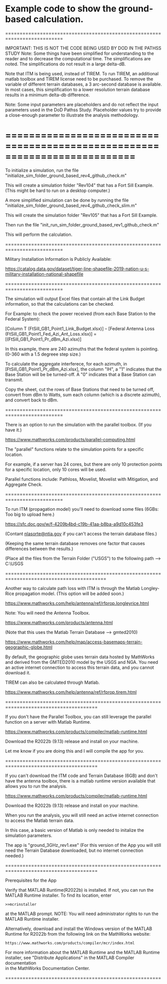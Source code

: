 Example code to show the ground-based calculation.
==========================================================================
==========================================================================

IMPORTANT: THIS IS NOT THE CODE BEING USED BY DOD IN THE PATHSS STUDY
Note: Some things have been simplified for understanding to the reader and to decrease the computational time.
The simplifications are noted. The simplifications do not result in a large delta-dB.

Note that ITM is being used, instead of TIREM. 
To run TIREM, an additional matlab toolbox and TIREM license need to be purchased.
To remove the variable of different terrain databases, a 3 arc-second database is available. 
In most cases, this simplification to a lower resolution terrain database results in a minimum delta-db difference.

Note: Some input parameters are placeholders and do not reflect the input parameters used in the DoD Pathss Study. 
Placeholder values try to provide a close-enough parameter to illustrate the analysis methodology.

========================================================================== 
==========================================================================


To initialize a simulation, run the file "initialize_sim_folder_ground_based_rev4_github_check.m"

This will create a simulation folder "Rev104" that has a Fort Sill Example. (This might be hard to run on a desktop computer.)

A more simplified simulation can be done by running the file "initialize_sim_folder_ground_based_rev4_github_check_slim.m"

This will create the simulation folder "Rev105" that has a Fort Sill Example.

Then run the file "init_run_sim_folder_ground_based_rev1_github_check.m"

This will perform the calculation.

==========================================================================

Military Installation Information is Publicly Available:

https://catalog.data.gov/dataset/tiger-line-shapefile-2019-nation-u-s-military-installation-national-shapefile

==========================================================================

The simulation will output Excel files that contain all the Link Budget information, so that the calculations can be checked.

For Example: to check the power received (from each Base Station to the Federal System):

[Column T (FtSill_GB1_Point1_Link_Budget.xlsx)] – [Federal Antenna Loss (FtSill_GB1_Point1_Fed_Azi_Ant_Loss.xlsx)] = [(FtSill_GB1_Point1_Pr_dBm_Azi.xlsx)]

In this example, there are 240 azimuths that the federal system is pointing. (0-360 with a 1.5 degreee step size.)

To calculate the aggregate interferece, for each azimuth, in [FtSill_GB1_Point1_Pr_dBm_Azi.xlsx], the column "IH", a "1" indicates that the Base Station will be be turned-off. A "0" indicates that a Base Station can transmit.

Copy the sheet, cut the rows of Base Stations that need to be turned off, convert from dBm to Watts, sum each column (which is a discrete azimuth), and convert back to dBm.

==========================================================================

There is an option to run the simulation with the parallel toolbox. (If you have it.)

https://www.mathworks.com/products/parallel-computing.html

The "parallel" functions relate to the simulation points for a specific location.

For example, if a server has 24 cores, but there are only 10 protection points for a specific location, only 10 cores will be used.

Parallel functions include: Pathloss, Movelist, Movelist with Mitigation, and Aggregate Check.

==========================================================================

To run ITM (propagation model) you'll need to download some files (6GBs: Too big to upload here.) 

https://sfc.doc.gov/w/f-4209b4bd-c19b-41aa-b8ba-a9d10c453fe3

(Contant nlasorte@ntia.gov if you can't access the terrain database files.)

(Keeping the same terrain database removes one factor that causes differences between the results.) 

(Place all the files from the Terrain Folder ("USGS") to the following path --> C:\USGS


=========================================================================================

Another way to calculate path loss with ITM is through the Matlab Longley-Rice propagation model. (This option will be added soon.)

https://www.mathworks.com/help/antenna/ref/rfprop.longleyrice.html

Note: You will need the Antenna Toolbox.

https://www.mathworks.com/products/antenna.html

(Note that this uses the Matlab Terrain Database --> gmted2010)

https://www.mathworks.com/help/map/access-basemaps-terrain-geographic-globe.html

By default, the geographic globe uses terrain data hosted by MathWorks and derived from the GMTED2010 model by the USGS and NGA. 
You need an active internet connection to access this terrain data, and you cannot download it.

TIREM can also be calculated through Matlab.

https://www.mathworks.com/help/antenna/ref/rfprop.tirem.html


======================================================================================

If you don't have the Parallel Toolbox, you can still leverage the parallel function on a server with Matlab Runtime.

https://www.mathworks.com/products/compiler/matlab-runtime.html

Download the R2022b (9.13) release and install on your machine.

Let me know if you are doing this and I will compile the app for you.

======================================================================================

If you can't download the ITM code and Terrain Database (6GB) and don't have the antenna toolbox, there is a matlab runtime version available that allows you to run the analysis.

https://www.mathworks.com/products/compiler/matlab-runtime.html

Download the R2022b (9.13) release and install on your machine.

When you run the analysis, you will still need an active internet connection to access the Matlab terrain data.

In this case, a basic version of Matlab is only needed to initalize the simulation parameters.

The app is "ground_3GHz_rev1.exe" (For this version of the App you will still need the Terrain Database downloaded, but no internet connection needed.)

======================================================================================

Prerequisites for the App

Verify that MATLAB Runtime(R2022b) is installed.
If not, you can run the MATLAB Runtime installer.
To find its location, enter
  
    >>mcrinstaller
      
at the MATLAB prompt.
NOTE: You will need administrator rights to run the MATLAB Runtime installer. 

Alternatively, download and install the Windows version of the MATLAB Runtime for R2022b 
from the following link on the MathWorks website:

    https://www.mathworks.com/products/compiler/mcr/index.html
   
For more information about the MATLAB Runtime and the MATLAB Runtime installer, see 
"Distribute Applications" in the MATLAB Compiler documentation  
in the MathWorks Documentation Center.

======================================================



